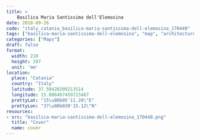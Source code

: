 ```yaml
---
title: > 
    Basilica Maria Santissima dell'Elemosina
date: 2018-09-26
code: "italy_catania_basilica-maria-santissima-dell-elemosina_170440"
tags: ["basilica-maria-santissima-dell-elemosina", "map", "architecture", "buildings", "Catania", "Italy"]
categories: ["Maps"]
draft: false
format:
  width: 210
  height: 297
  unit: 'mm'
location:
  place: "Catania"
  country: "Italy"
  latitude: 37.50420209213514
  longitude: 15.086467459723467
  prettyLat: "15\u00b05'11.28\"E"
  prettyLon: "37\u00b030'15.12\"N"
resources:
- src: "basilica-maria-santissima-dell-elemosina_170440.png"
  title: "Cover"
  name: cover
---
```

